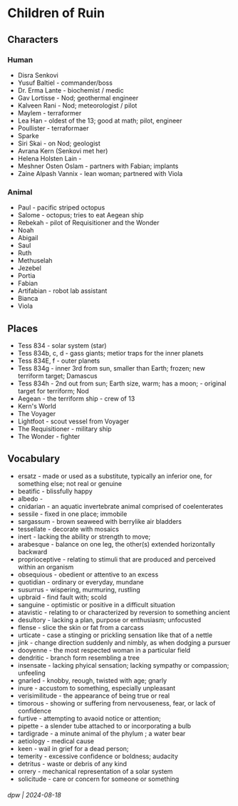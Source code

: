 # Children of Ruin

## Characters

### Human

* Disra Senkovi
* Yusuf Baltiel - commander/boss
* Dr. Erma Lante - biochemist / medic
* Gav Lortisse - Nod; geothermal engineer
* Kalveen Rani - Nod; meteorologist / pilot
* Maylem - terraformer
* Lea Han - oldest of the 13; good at math; pilot, engineer
* Poullister - terraformaer
* Sparke
* Siri Skai - on Nod; geologist
* Avrana Kern (Senkovi met her)
* Helena Holsten Lain - 
* Meshner Osten Oslam - partners with Fabian; implants
* Zaine Alpash Vannix - lean woman; partnered with Viola

### Animal

* Paul - pacific striped octopus
* Salome - octopus; tries to eat Aegean ship
* Rebekah - pilot of Requisitioner and the Wonder
* Noah
* Abigail
* Saul
* Ruth
* Methuselah
* Jezebel
* Portia
* Fabian
* Artifabian - robot lab assistant
* Bianca
* Viola

## Places

* Tess 834 - solar system (star)
* Tess 834b, c, d - gass giants; metior traps for the inner planets
* Tess 834E, f - outer planets
* Tess 834g - inner 3rd from sun, smaller than Earth; frozen; new terriform target; Damascus
* Tess 834h - 2nd out from sun; Earth size, warm; has a moon; - original target for terriform; Nod
* Aegean - the terriform ship - crew of 13
* Kern's World
* The Voyager
* Lightfoot - scout vessel from Voyager
* The Requisitioner - military ship
* The Wonder - fighter

## Vocabulary

* ersatz - made or used as a substitute, typically an inferior one, for something else; not real or genuine
* beatific - blissfully happy
* albedo - 
* cnidarian - an aquatic invertebrate animal comprised of coelenterates
* sessile - fixed in one place; immobile
* sargassum - brown seaweed with berrylike air bladders
* tessellate - decorate with mosaics
* inert - lacking the ability or strength to move;
* arabesque - balance on one leg, the other(s) extended horizontally backward
* proprioceptive - relating to stimuli that are produced and perceived within an organism
* obsequious - obedient or attentive to an excess
* quotidian - ordinary or everyday, mundane
* susurrus - wispering, murmuring, rustling
* upbraid - find fault with; scold
* sanguine - optimistic or positive in a difficult situation
* atavistic - relating to or characterized by reversion to something ancient
* desultory - lacking a plan, purpose or enthusiasm; unfocusted
* flense - slice the skin or fat from a carcass
* urticate - case a stinging or prickling sensation like that of a nettle
* jink - change direction suddenly and nimbly, as when dodging a pursuer
* dooyenne - the most respected woman in a particular field
* dendritic - branch form resembling a tree
* insensate - lacking phyical sensation; lacking sympathy or compassion; unfeeling
* gnarled - knobby, reough, twisted with age; gnarly
* inure - accustom to something, especially unpleasant
* verisimilitude - the appearance of being true or real
* timorous - showing or suffering from nervouseness, fear, or lack of confidence
* furtive - attempting to avaoid notice or attention;
* pipette - a slender tube attached to or incorporating a bulb
* tardigrade - a minute animal of the phylum ; a water bear
* aetiology - medical cause
* keen - wail in grief for a dead person;
* temerity - excessive confidence or boldness; audacity
* detritus - waste or debris of any kind
* orrery - mechanical representation of a solar system
* solicitude - care or concern for someone or something

###### dpw | 2024-08-18
